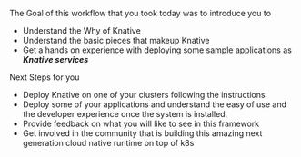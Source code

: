 The Goal of this workflow that you took today was to introduce you to

- Understand the Why of Knative 
- Understand the basic pieces that makeup Knative
- Get a hands on experience with deploying some sample applications as ***Knative services***

Next Steps for you 
- Deploy Knative on one of your clusters following the instructions
- Deploy some of your applications and understand the easy of use and the developer experience once the system is installed. 
- Provide feedback on what you will like to see in this framework
- Get involved in the community that is building this amazing next generation cloud native runtime on top of k8s